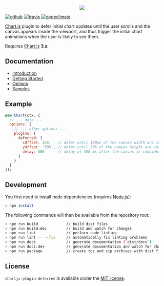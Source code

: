 <div align="center">
  <img src="docs/assets/banner.png"/>
</div>

[![github](https://img.shields.io/github/release/chartjs/chartjs-plugin-deferred.svg?style=flat-square&maxAge=600)](https://github.com/chartjs/chartjs-plugin-deferred/releases/latest) [![travis](https://img.shields.io/travis/chartjs/chartjs-plugin-deferred.svg?style=flat-square&maxAge=600)](https://travis-ci.org/chartjs/chartjs-plugin-deferred) [![codeclimate](https://img.shields.io/codeclimate/maintainability/chartjs/chartjs-plugin-deferred.svg?style=flat-square&maxAge=600)](https://codeclimate.com/github/chartjs/chartjs-plugin-deferred)

[Chart.js](https://www.chartjs.org/) plugin to defer initial chart updates until the user scrolls and the canvas appears inside the viewport, and thus trigger the initial chart animations when the user is likely to see them.

Requires [Chart.js](https://github.com/chartjs/Chart.js/releases) **3.x**.

## Documentation

- [Introduction](https://chartjs-plugin-deferred.netlify.app/)
- [Getting Started](https://chartjs-plugin-deferred.netlify.app/getting-started.html)
- [Options](https://chartjs-plugin-deferred.netlify.app/options.html)
- [Samples](https://chartjs-plugin-deferred.netlify.app/samples/)

## Example

```javascript
new Chart(ctx, {
  // ... data ...
  options: {
    // ... other options ...
    plugins: {
      deferred: {
        xOffset: 150,   // defer until 150px of the canvas width are inside the viewport
        yOffset: '50%', // defer until 50% of the canvas height are inside the viewport
        delay: 500      // delay of 500 ms after the canvas is considered inside the viewport
      }
    }
  }
});
```

## Development

You first need to install node dependencies (requires [Node.js](https://nodejs.org/)):

```sh
> npm install
```

The following commands will then be available from the repository root:

```sh
> npm run build             // build dist files
> npm run build:dev         // build and watch for changes
> npm run lint              // perform code linting
> npm run lint -- --fix     // automatically fix linting problems
> npm run docs              // generate documentation (`dist/docs`)
> npm run docs:dev          // generate documentation and watch for changes
> npm run package           // create tgz and zip archives with dist files
```

## License

`chartjs-plugin-deferred` is available under the [MIT license](LICENSE.md).

